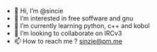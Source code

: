 - 👋 Hi, I’m @sincie
- 👀 I’m interested in free soffware and gnu
- 🌱 I’m currently learning python, c++ and kobol
- 💞️ I’m looking to collaborate on IRCv3
- 📫 How to reach me ? sinzie@pm.me






